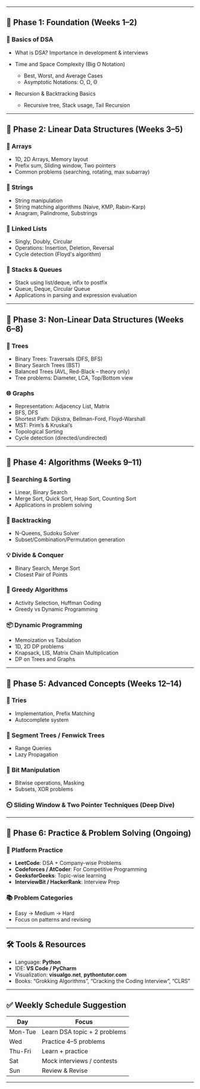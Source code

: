 

---

## 📘 Phase 1: Foundation (Weeks 1–2)

### 🧠 Basics of DSA

* What is DSA? Importance in development & interviews
* Time and Space Complexity (Big O Notation)

  * Best, Worst, and Average Cases
  * Asymptotic Notations: O, Ω, Θ
* Recursion & Backtracking Basics

  * Recursive tree, Stack usage, Tail Recursion

---

## 📗 Phase 2: Linear Data Structures (Weeks 3–5)

### 📌 Arrays

* 1D, 2D Arrays, Memory layout
* Prefix sum, Sliding window, Two pointers
* Common problems (searching, rotating, max subarray)

### 📌 Strings

* String manipulation
* String matching algorithms (Naive, KMP, Rabin-Karp)
* Anagram, Palindrome, Substrings

### 📌 Linked Lists

* Singly, Doubly, Circular
* Operations: Insertion, Deletion, Reversal
* Cycle detection (Floyd's algorithm)

### 📌 Stacks & Queues

* Stack using list/deque, infix to postfix
* Queue, Deque, Circular Queue
* Applications in parsing and expression evaluation

---

## 📙 Phase 3: Non-Linear Data Structures (Weeks 6–8)

### 🌳 Trees

* Binary Trees: Traversals (DFS, BFS)
* Binary Search Trees (BST)
* Balanced Trees (AVL, Red-Black – theory only)
* Tree problems: Diameter, LCA, Top/Bottom view

### 🌐 Graphs

* Representation: Adjacency List, Matrix
* BFS, DFS
* Shortest Path: Dijkstra, Bellman-Ford, Floyd-Warshall
* MST: Prim’s & Kruskal’s
* Topological Sorting
* Cycle detection (directed/undirected)

---

## 📒 Phase 4: Algorithms (Weeks 9–11)

### 🧮 Searching & Sorting

* Linear, Binary Search
* Merge Sort, Quick Sort, Heap Sort, Counting Sort
* Applications in problem solving

### 🎲 Backtracking

* N-Queens, Sudoku Solver
* Subset/Combination/Permutation generation

### 💡 Divide & Conquer

* Binary Search, Merge Sort
* Closest Pair of Points

### 🧠 Greedy Algorithms

* Activity Selection, Huffman Coding
* Greedy vs Dynamic Programming

### 📦 Dynamic Programming

* Memoization vs Tabulation
* 1D, 2D DP problems
* Knapsack, LIS, Matrix Chain Multiplication
* DP on Trees and Graphs

---

## 📕 Phase 5: Advanced Concepts (Weeks 12–14)

### 🌲 Tries

* Implementation, Prefix Matching
* Autocomplete system

### 🧮 Segment Trees / Fenwick Trees

* Range Queries
* Lazy Propagation

### 🎲 Bit Manipulation

* Bitwise operations, Masking
* Subsets, XOR problems

### ⏲️ Sliding Window & Two Pointer Techniques (Deep Dive)

---

## 🔁 Phase 6: Practice & Problem Solving (Ongoing)

### 🧪 Platform Practice

* **LeetCode**: DSA + Company-wise Problems
* **Codeforces / AtCoder**: For Competitive Programming
* **GeeksforGeeks**: Topic-wise learning
* **InterviewBit / HackerRank**: Interview Prep

### 📚 Problem Categories

* Easy → Medium → Hard
* Focus on patterns and revising

---

## 🛠️ Tools & Resources

* Language: **Python**
* IDE: **VS Code / PyCharm**
* Visualization: **visualgo.net**, **pythontutor.com**
* Books: “Grokking Algorithms”, “Cracking the Coding Interview”, “CLRS”

---

## ✅ Weekly Schedule Suggestion

| Day     | Focus                        |
| ------- | ---------------------------- |
| Mon-Tue | Learn DSA topic + 2 problems |
| Wed     | Practice 4–5 problems        |
| Thu-Fri | Learn + practice             |
| Sat     | Mock interviews / contests   |
| Sun     | Review & Revise              |

---


